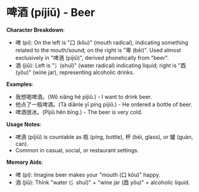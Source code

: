 # **啤酒 (píjiǔ) - Beer**

**Character Breakdown**:  
- 啤 (pí): On the left is "口 (kǒu)" (mouth radical), indicating something related to the mouth/sound; on the right is "卑 (bēi)". Used almost exclusively in "啤酒 (píjiǔ)", derived phonetically from "beer".  
- 酒 (jiǔ): Left is "氵(shuǐ)" (water radical) indicating liquid; right is "酉 (yǒu)" (wine jar), representing alcoholic drinks.

**Examples**:  
- 我想喝啤酒。(Wǒ xiǎng hē píjiǔ.) - I want to drink beer.  
- 他点了一瓶啤酒。(Tā diǎnle yī píng píjiǔ.) - He ordered a bottle of beer.  
- 啤酒很冰。(Píjiǔ hěn bīng.) - The beer is very cold.

**Usage Notes**:  
- 啤酒 (píjiǔ) is countable as 瓶 (píng, bottle), 杯 (bēi, glass), or 罐 (guàn, can).  
- Common in casual, social, or restaurant settings.

**Memory Aids**:  
- 啤 (pí): Imagine beer makes your "mouth (口 kǒu)" happy.  
- 酒 (jiǔ): Think "water (氵shuǐ)" + "wine jar (酉 yǒu)" = alcoholic liquid.